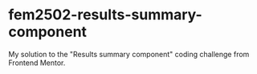 # fem2502-results-summary-component
My solution to the "Results summary component" coding challenge from Frontend Mentor.
